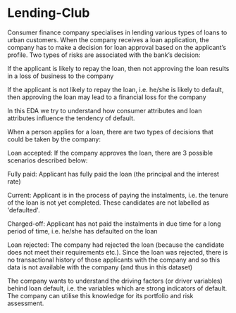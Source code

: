 # Lending-Club

Consumer finance company specialises in lending various types of loans to urban customers. When the company receives a loan application, the company has to make a decision for loan approval based on the applicant’s profile. Two types of risks are associated with the bank’s decision:

If the applicant is likely to repay the loan, then not approving the loan results in a loss of business to the company

If the applicant is not likely to repay the loan, i.e. he/she is likely to default, then approving the loan may lead to a financial loss for the company

In this EDA we try to understand how consumer attributes and loan attributes influence the tendency of default.

When a person applies for a loan, there are two types of decisions that could be taken by the company:

Loan accepted: If the company approves the loan, there are 3 possible scenarios described below:

Fully paid: Applicant has fully paid the loan (the principal and the interest rate)

Current: Applicant is in the process of paying the instalments, i.e. the tenure of the loan is not yet completed. These candidates are not labelled as 'defaulted'.

Charged-off: Applicant has not paid the instalments in due time for a long period of time, i.e. he/she has defaulted on the loan 

Loan rejected: The company had rejected the loan (because the candidate does not meet their requirements etc.). Since the loan was rejected, there is no transactional history of those applicants with the company and so this data is not available with the company (and thus in this dataset)

The company wants to understand the driving factors (or driver variables) behind loan default, i.e. the variables which are strong indicators of default.  The company can utilise this knowledge for its portfolio and risk assessment. 
